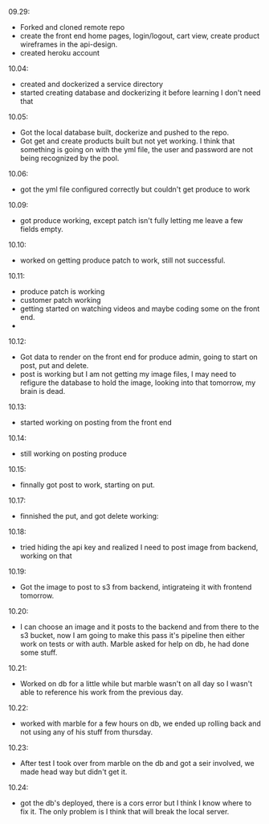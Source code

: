 09.29:

* Forked and cloned remote repo
* create the front end home pages, login/logout, cart view, create product wireframes in the api-design.
* created heroku account

10.04:
* created and dockerized a service directory
* started creating database and dockerizing it before learning I don't need that

10.05:
* Got the local database built, dockerize and pushed to the repo.
* Got get and create products built but not yet working. I think that something is going on with the yml file, the user and password are not being recognized by the pool.

10.06:
* got the yml file configured correctly but couldn't get produce to work

10.09:
* got produce working, except patch isn't fully letting me leave a few fields empty.

10.10: 
* worked on getting produce patch to work, still not successful.

10.11:
* produce patch is working
* customer patch  working
* getting started on watching videos and  maybe coding some on the front end.
* 
10.12:
* Got data to render on the front end for produce admin, going to start on post, put and delete.
* post is working but I am not getting my image files, I may need to refigure the database to hold the image, looking into that tomorrow, my brain is dead.

10.13:
* started working on posting from the front end

10.14:
* still working on posting produce

10.15:
* finnally got post to work, starting on put.

10.17:
* finnished the put, and got delete working:

10.18:
* tried hiding the api key and realized I need to post image from backend, working on that

10.19:
* Got the image to post to s3 from backend, intigrateing it with frontend tomorrow.

10.20:
* I can choose an image and it posts to the backend and from there to the s3 bucket, now I am going to make this pass it's pipeline then either work on tests or with auth. Marble asked for help on db, he had done some stuff.


10.21:
* Worked on db for a little while but marble wasn't on all day so I wasn't able to reference his work from the previous day.

10.22:
* worked with marble for a few hours on db, we ended up rolling back and not using any of his stuff from thursday.

10.23:
* After test I took over from marble on the db and got a seir involved, we made head way but didn't get it.
  
10.24:
* got the db's deployed, there is a cors error but I think I know where to fix it. The only problem is I think that will break the local server.
  

